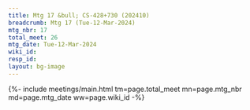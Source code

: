 ```yaml
---
title: Mtg 17 &bull; CS-428+730 (202410)
breadcrumb: Mtg 17 (Tue-12-Mar-2024)
mtg_nbr: 17
total_meet: 26
mtg_date: Tue-12-Mar-2024
wiki_id: 
resp_id: 
layout: bg-image
---
```


{%- include meetings/main.html
    tm=page.total_meet
    mn=page.mtg_nbr
    md=page.mtg_date
    ww=page.wiki_id
-%}
